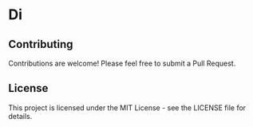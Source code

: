 # Di

## Contributing

Contributions are welcome! Please feel free to submit a Pull Request.

## License

This project is licensed under the MIT License - see the LICENSE file for details.